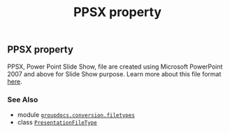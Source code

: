 ﻿---
title: PPSX property
second_title: GroupDocs.Conversion for Python via .NET API References
description: 
type: docs
weight: 160
url: /python-net/groupdocs.conversion.filetypes/presentationfiletype/ppsx/
is_root: false
---

## PPSX property


PPSX, Power Point Slide Show, file are created using Microsoft PowerPoint 2007 and above for Slide Show purpose.
Learn more about this file format [here](https://wiki.fileformat.com/presentation/ppsx).

### See Also
* module [`groupdocs.conversion.filetypes`](../../)
* class [`PresentationFileType`](/conversion/python-net/groupdocs.conversion.filetypes/presentationfiletype)
